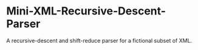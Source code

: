 # Mini-XML-Recursive-Descent-Parser
A recursive-descent and shift-reduce parser for a fictional subset of XML. 

